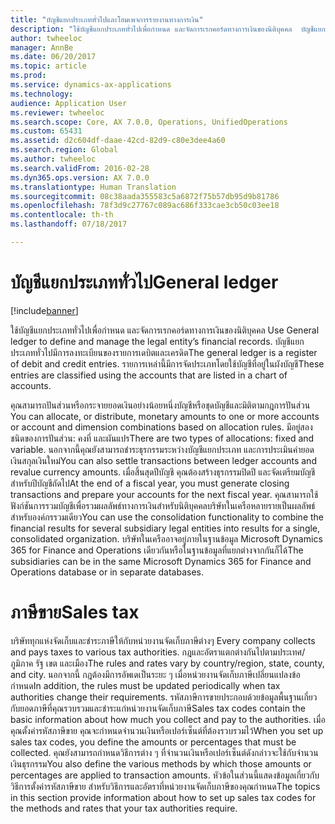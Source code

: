 ```yaml
---
title: "บัญชีแยกประเภททั่วไปและโฮมเพจการรายงานทางการเงิน"
description: "ใช้บัญชีแยกประเภททั่วไปเพื่อกำหนด และจัดการเรกคอร์ดทางการเงินของนิติบุคคล  บัญชีแยกประเภททั่วไปมีการลงทะเบียนของรายการเดบิตและเครดิต รายการเหล่านี้มีการจัดประเภทโดยใช้บัญชีที่อยู่ในผังบัญชี"
author: twheeloc
manager: AnnBe
ms.date: 06/20/2017
ms.topic: article
ms.prod: 
ms.service: dynamics-ax-applications
ms.technology: 
audience: Application User
ms.reviewer: twheeloc
ms.search.scope: Core, AX 7.0.0, Operations, UnifiedOperations
ms.custom: 65431
ms.assetid: d2c604df-daae-42cd-82d9-c80e3dee4a60
ms.search.region: Global
ms.author: twheeloc
ms.search.validFrom: 2016-02-28
ms.dyn365.ops.version: AX 7.0.0
ms.translationtype: Human Translation
ms.sourcegitcommit: 08c38aada355583c5a6872f75b57db95d9b81786
ms.openlocfilehash: 78f3d9c27767c089ac686f333cae3cb50c03ee18
ms.contentlocale: th-th
ms.lasthandoff: 07/18/2017

---
```


# <a name="general-ledger"></a><span data-ttu-id="431b8-105">บัญชีแยกประเภททั่วไป</span><span class="sxs-lookup"><span data-stu-id="431b8-105">General ledger</span></span> 

[!include[banner](../includes/banner.md)]


<span data-ttu-id="431b8-106">ใช้บัญชีแยกประเภททั่วไปเพื่อกำหนด และจัดการเรกคอร์ดทางการเงินของนิติบุคคล </span><span class="sxs-lookup"><span data-stu-id="431b8-106">Use General ledger to define and manage the legal entity’s financial records.</span></span> <span data-ttu-id="431b8-107">บัญชีแยกประเภททั่วไปมีการลงทะเบียนของรายการเดบิตและเครดิต</span><span class="sxs-lookup"><span data-stu-id="431b8-107">The general ledger is a register of debit and credit entries.</span></span> <span data-ttu-id="431b8-108">รายการเหล่านี้มีการจัดประเภทโดยใช้บัญชีที่อยู่ในผังบัญชี</span><span class="sxs-lookup"><span data-stu-id="431b8-108">These entries are classified using the accounts that are listed in a chart of accounts.</span></span> 

<span data-ttu-id="431b8-109">คุณสามารถปันส่วนหรือกระจายยอดเงินอย่างน้อยหนึ่งบัญชีหรือชุดบัญชีและมิติตามกฎการปันส่วน </span><span class="sxs-lookup"><span data-stu-id="431b8-109">You can allocate, or distribute, monetary amounts to one or more accounts or account and dimension combinations based on allocation rules.</span></span> <span data-ttu-id="431b8-110">มีอยู่สองชนิดของการปันส่วน: คงที่ และผันแปร</span><span class="sxs-lookup"><span data-stu-id="431b8-110">There are two types of allocations: fixed and variable.</span></span> <span data-ttu-id="431b8-111">นอกจากนี้คุณยังสามารถชำระธุรกรรมระหว่างบัญชีแยกประเภท และการประเมินค่ายอดเงินสกุลเงินใหม่</span><span class="sxs-lookup"><span data-stu-id="431b8-111">You can also settle transactions between ledger accounts and revalue currency amounts.</span></span> <span data-ttu-id="431b8-112">เมื่อสิ้นสุดปีบัญชี คุณต้องสร้างธุรกรรมปิดปี และจัดเตรียมบัญชีสำหรับปีบัญชีถัดไป</span><span class="sxs-lookup"><span data-stu-id="431b8-112">At the end of a fiscal year, you must generate closing transactions and prepare your accounts for the next fiscal year.</span></span> <span data-ttu-id="431b8-113">คุณสามารถใช้ฟังก์ชันการรวมบัญชีเพื่อรวมผลลัพธ์ทางการเงินสำหรับนิติบุคคลบริษัทในเครือหลายรายเป็นผลลัพธ์สำหรับองค์กรรวมเดียว</span><span class="sxs-lookup"><span data-stu-id="431b8-113">You can use the consolidation functionality to combine the financial results for several subsidiary legal entities into results for a single, consolidated organization.</span></span> <span data-ttu-id="431b8-114">บริษัทในเครืออาจอยู่ภายในฐานข้อมูล Microsoft Dynamics 365 for Finance and Operations เดียวกันหรือในฐานข้อมูลที่แยกต่างจากกันก็ได้</span><span class="sxs-lookup"><span data-stu-id="431b8-114">The subsidiaries can be in the same Microsoft Dynamics 365 for Finance and Operations database or in separate databases.</span></span>

# <a name="sales-tax"></a><span data-ttu-id="431b8-115">ภาษีขาย</span><span class="sxs-lookup"><span data-stu-id="431b8-115">Sales tax</span></span>
<span data-ttu-id="431b8-116">บริษัททุกแห่งจัดเก็บและชำระภาษีให้กับหน่วยงานจัดเก็บภาษีต่างๆ </span><span class="sxs-lookup"><span data-stu-id="431b8-116">Every company collects and pays taxes to various tax authorities.</span></span> <span data-ttu-id="431b8-117">กฎและอัตราแตกต่างกันไปตามประเทศ/ภูมิภาค รัฐ เขต และเมือง</span><span class="sxs-lookup"><span data-stu-id="431b8-117">The rules and rates vary by country/region, state, county, and city.</span></span> <span data-ttu-id="431b8-118">นอกจากนี้ กฎต้องมีการอัพเดเป็นระยะ ๆ เมื่อหน่วยงานจัดเก็บภาษีเปลี่ยนแปลงข้อกำหนด</span><span class="sxs-lookup"><span data-stu-id="431b8-118">In addition, the rules must be updated periodically when tax authorities change their requirements.</span></span> <span data-ttu-id="431b8-119">รหัสภาษีการขายประกอบด้วยข้อมูลพื้นฐานเกี่ยวกับยอดภาษีที่คุณรวบรวมและชำระแก่หน่วยงานจัดเก็บภาษี</span><span class="sxs-lookup"><span data-stu-id="431b8-119">Sales tax codes contain the basic information about how much you collect and pay to the authorities.</span></span> <span data-ttu-id="431b8-120">เมื่อคุณตั้งค่ารหัสภาษีขาย คุณจะกำหนดจำนวนเงินหรือเปอร์เซ็นต์ที่ต้องรวบรวมไว้</span><span class="sxs-lookup"><span data-stu-id="431b8-120">When you set up sales tax codes, you define the amounts or percentages that must be collected.</span></span> <span data-ttu-id="431b8-121">คุณยังสามารถกำหนดวิธีการต่าง ๆ ที่จำนวนเงินหรือเปอร์เซ็นต์ดังกล่าวจะใช้กับจำนวนเงินธุรกรรม</span><span class="sxs-lookup"><span data-stu-id="431b8-121">You also define the various methods by which those amounts or percentages are applied to transaction amounts.</span></span> <span data-ttu-id="431b8-122">หัวข้อในส่วนนี้แสดงข้อมูลเกี่ยวกับวิธีการตั้งค่ารหัสภาษีขาย สำหรับวิธีการและอัตราที่หน่วยงานจัดเก็บภาษีของคุณกำหนด</span><span class="sxs-lookup"><span data-stu-id="431b8-122">The topics in this section provide information about how to set up sales tax codes for the methods and rates that your tax authorities require.</span></span>







